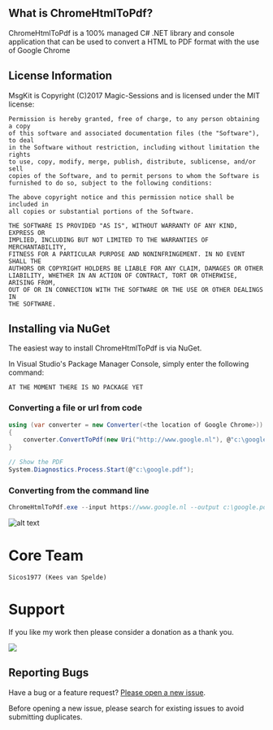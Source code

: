 ## What is ChromeHtmlToPdf?

ChromeHtmlToPdf is a 100% managed C# .NET library and console application that can be used to convert a HTML to PDF format with the use of Google Chrome

## License Information

MsgKit is Copyright (C)2017 Magic-Sessions and is licensed under the MIT license:

    Permission is hereby granted, free of charge, to any person obtaining a copy
    of this software and associated documentation files (the "Software"), to deal
    in the Software without restriction, including without limitation the rights
    to use, copy, modify, merge, publish, distribute, sublicense, and/or sell
    copies of the Software, and to permit persons to whom the Software is
    furnished to do so, subject to the following conditions:

    The above copyright notice and this permission notice shall be included in
    all copies or substantial portions of the Software.

    THE SOFTWARE IS PROVIDED "AS IS", WITHOUT WARRANTY OF ANY KIND, EXPRESS OR
    IMPLIED, INCLUDING BUT NOT LIMITED TO THE WARRANTIES OF MERCHANTABILITY,
    FITNESS FOR A PARTICULAR PURPOSE AND NONINFRINGEMENT. IN NO EVENT SHALL THE
    AUTHORS OR COPYRIGHT HOLDERS BE LIABLE FOR ANY CLAIM, DAMAGES OR OTHER
    LIABILITY, WHETHER IN AN ACTION OF CONTRACT, TORT OR OTHERWISE, ARISING FROM,
    OUT OF OR IN CONNECTION WITH THE SOFTWARE OR THE USE OR OTHER DEALINGS IN
    THE SOFTWARE.

## Installing via NuGet

The easiest way to install ChromeHtmlToPdf is via NuGet.

In Visual Studio's Package Manager Console, simply enter the following command:

    AT THE MOMENT THERE IS NO PACKAGE YET

### Converting a file or url from code

```csharp
using (var converter = new Converter(<the location of Google Chrome>))
{
	converter.ConvertToPdf(new Uri("http://www.google.nl"), @"c:\google.pdf");
}

// Show the PDF
System.Diagnostics.Process.Start(@"c:\google.pdf");
```

### Converting from the command line

```csharp
ChromeHtmlToPdf.exe --input https://www.google.nl --output c:\google.pdf
```
![alt text](https://github.com/Sicos1977/ChromeHtmlToPdf/blob/master/console.jpg)

Core Team
=========
    Sicos1977 (Kees van Spelde)

Support
=======
If you like my work then please consider a donation as a thank you.

<a href="https://www.paypal.com/cgi-bin/webscr?cmd=_s-xclick&hosted_button_id=NS92EXB2RDPYA" target="_blank"><img src="https://www.paypalobjects.com/en_US/i/btn/btn_donate_LG.gif" /></a>

## Reporting Bugs

Have a bug or a feature request? [Please open a new issue](https://github.com/Sicos1977/MsgKit/issues).

Before opening a new issue, please search for existing issues to avoid submitting duplicates.
